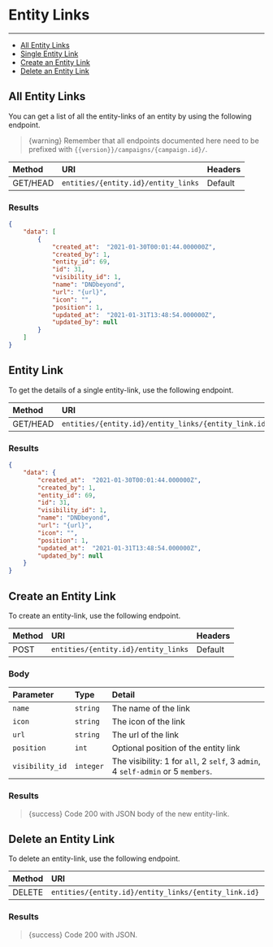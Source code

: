 # Entity Links

---

- [All Entity Links](#all-entity-links)
- [Single Entity Link](#entity-link)
- [Create an Entity Link](#create-entity-link)
- [Delete an Entity Link](#delete-entity-link)

<a name="all-entity-links"></a>
## All Entity Links

You can get a list of all the entity-links of an entity by using the following endpoint.

> {warning} Remember that all endpoints documented here need to be prefixed with `{{version}}/campaigns/{campaign.id}/`.


| Method | URI | Headers |
| :- |   :-   |  :-  |
| GET/HEAD | `entities/{entity.id}/entity_links` | Default |

### Results
```json
{
    "data": [
        {
            "created_at":  "2021-01-30T00:01:44.000000Z",
            "created_by": 1,
            "entity_id": 69,
            "id": 31,
            "visibility_id": 1,
            "name": "DNDbeyond",
            "url": "{url}",
            "icon": "",
            "position": 1,
            "updated_at":  "2021-01-31T13:48:54.000000Z",
            "updated_by": null
        }
    ]
}
```


<a name="entity-link"></a>
## Entity Link

To get the details of a single entity-link, use the following endpoint.

| Method | URI | Headers |
| :- |   :-   |  :-  |
| GET/HEAD | `entities/{entity.id}/entity_links/{entity_link.id}` | Default |

### Results
```json
{
    "data": {
        "created_at":  "2021-01-30T00:01:44.000000Z",
        "created_by": 1,
        "entity_id": 69,
        "id": 31,
        "visibility_id": 1,
        "name": "DNDbeyond",
        "url": "{url}",
        "icon": "",
        "position": 1,
        "updated_at":  "2021-01-31T13:48:54.000000Z",
        "updated_by": null
    }
}
```


<a name="create-entity-link"></a>
## Create an Entity Link

To create an entity-link, use the following endpoint.

| Method | URI | Headers |
| :- |   :-   |  :-  |
| POST | `entities/{entity.id}/entity_links` | Default |

### Body

| Parameter | Type | Detail |
| :- |   :-   |  :-  |
| `name` | `string` | The name of the link |
| `icon` | `string` | The icon of the link |
| `url` | `string` | The url of the link |
| `position` | `int` | Optional position of the entity link |
| `visibility_id` | `integer` | The visibility: 1 for `all`, 2 `self`, 3 `admin`, 4 `self-admin` or 5 `members`. |

### Results

> {success} Code 200 with JSON body of the new entity-link.


<a name="delete-entity-link"></a>
## Delete an Entity Link

To delete an entity-link, use the following endpoint.

| Method | URI | Headers |
| :- |   :-   |  :-  |
| DELETE | `entities/{entity.id}/entity_links/{entity_link.id}` | Default |

### Results

> {success} Code 200 with JSON.
